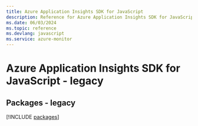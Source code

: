 ```yaml
---
title: Azure Application Insights SDK for JavaScript
description: Reference for Azure Application Insights SDK for JavaScript
ms.date: 06/03/2024
ms.topic: reference
ms.devlang: javascript
ms.service: azure-monitor
---
```

# Azure Application Insights SDK for JavaScript - legacy
## Packages - legacy
[!INCLUDE [packages](application-insights-index.md)]